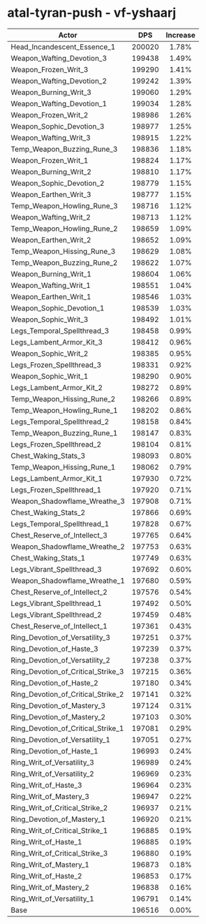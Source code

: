 # atal-tyran-push - vf-yshaarj
| Actor | DPS | Increase |
|---|:---:|:---:|
|Head_Incandescent_Essence_1|200020|1.78%|
|Weapon_Wafting_Devotion_3|199438|1.49%|
|Weapon_Frozen_Writ_3|199290|1.41%|
|Weapon_Wafting_Devotion_2|199242|1.39%|
|Weapon_Burning_Writ_3|199060|1.29%|
|Weapon_Wafting_Devotion_1|199034|1.28%|
|Weapon_Frozen_Writ_2|198986|1.26%|
|Weapon_Sophic_Devotion_3|198977|1.25%|
|Weapon_Wafting_Writ_3|198915|1.22%|
|Temp_Weapon_Buzzing_Rune_3|198836|1.18%|
|Weapon_Frozen_Writ_1|198824|1.17%|
|Weapon_Burning_Writ_2|198810|1.17%|
|Weapon_Sophic_Devotion_2|198779|1.15%|
|Weapon_Earthen_Writ_3|198777|1.15%|
|Temp_Weapon_Howling_Rune_3|198716|1.12%|
|Weapon_Wafting_Writ_2|198713|1.12%|
|Temp_Weapon_Howling_Rune_2|198659|1.09%|
|Weapon_Earthen_Writ_2|198652|1.09%|
|Temp_Weapon_Hissing_Rune_3|198629|1.08%|
|Temp_Weapon_Buzzing_Rune_2|198622|1.07%|
|Weapon_Burning_Writ_1|198604|1.06%|
|Weapon_Wafting_Writ_1|198551|1.04%|
|Weapon_Earthen_Writ_1|198546|1.03%|
|Weapon_Sophic_Devotion_1|198539|1.03%|
|Weapon_Sophic_Writ_3|198492|1.01%|
|Legs_Temporal_Spellthread_3|198458|0.99%|
|Legs_Lambent_Armor_Kit_3|198412|0.96%|
|Weapon_Sophic_Writ_2|198385|0.95%|
|Legs_Frozen_Spellthread_3|198331|0.92%|
|Weapon_Sophic_Writ_1|198290|0.90%|
|Legs_Lambent_Armor_Kit_2|198272|0.89%|
|Temp_Weapon_Hissing_Rune_2|198266|0.89%|
|Temp_Weapon_Howling_Rune_1|198202|0.86%|
|Legs_Temporal_Spellthread_2|198158|0.84%|
|Temp_Weapon_Buzzing_Rune_1|198147|0.83%|
|Legs_Frozen_Spellthread_2|198104|0.81%|
|Chest_Waking_Stats_3|198093|0.80%|
|Temp_Weapon_Hissing_Rune_1|198062|0.79%|
|Legs_Lambent_Armor_Kit_1|197930|0.72%|
|Legs_Frozen_Spellthread_1|197920|0.71%|
|Weapon_Shadowflame_Wreathe_3|197908|0.71%|
|Chest_Waking_Stats_2|197866|0.69%|
|Legs_Temporal_Spellthread_1|197828|0.67%|
|Chest_Reserve_of_Intellect_3|197765|0.64%|
|Weapon_Shadowflame_Wreathe_2|197753|0.63%|
|Chest_Waking_Stats_1|197749|0.63%|
|Legs_Vibrant_Spellthread_3|197692|0.60%|
|Weapon_Shadowflame_Wreathe_1|197680|0.59%|
|Chest_Reserve_of_Intellect_2|197576|0.54%|
|Legs_Vibrant_Spellthread_1|197492|0.50%|
|Legs_Vibrant_Spellthread_2|197459|0.48%|
|Chest_Reserve_of_Intellect_1|197361|0.43%|
|Ring_Devotion_of_Versatility_3|197251|0.37%|
|Ring_Devotion_of_Haste_3|197239|0.37%|
|Ring_Devotion_of_Versatility_2|197238|0.37%|
|Ring_Devotion_of_Critical_Strike_3|197215|0.36%|
|Ring_Devotion_of_Haste_2|197180|0.34%|
|Ring_Devotion_of_Critical_Strike_2|197141|0.32%|
|Ring_Devotion_of_Mastery_3|197124|0.31%|
|Ring_Devotion_of_Mastery_2|197103|0.30%|
|Ring_Devotion_of_Critical_Strike_1|197081|0.29%|
|Ring_Devotion_of_Versatility_1|197051|0.27%|
|Ring_Devotion_of_Haste_1|196993|0.24%|
|Ring_Writ_of_Versatility_3|196989|0.24%|
|Ring_Writ_of_Versatility_2|196969|0.23%|
|Ring_Writ_of_Haste_3|196964|0.23%|
|Ring_Writ_of_Mastery_3|196947|0.22%|
|Ring_Writ_of_Critical_Strike_2|196937|0.21%|
|Ring_Devotion_of_Mastery_1|196920|0.21%|
|Ring_Writ_of_Critical_Strike_1|196885|0.19%|
|Ring_Writ_of_Haste_1|196885|0.19%|
|Ring_Writ_of_Critical_Strike_3|196880|0.19%|
|Ring_Writ_of_Mastery_1|196873|0.18%|
|Ring_Writ_of_Haste_2|196853|0.17%|
|Ring_Writ_of_Mastery_2|196838|0.16%|
|Ring_Writ_of_Versatility_1|196791|0.14%|
|Base|196516|0.00%|
